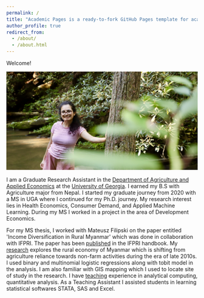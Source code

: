 ```yaml
---
permalink: /
title: "Academic Pages is a ready-to-fork GitHub Pages template for academic personal websites"
author_profile: true
redirect_from: 
  - /about/
  - /about.html
---
```


Welcome!

<img title = "Susan Paudel" alt = "Alt text" src="images/susan.jpeg">

I am a Graduate Research Assistant in the [Department of Agriculture and Applied Economics](https://agecon.uga.edu/) at the [University of Georgia](https://www.uga.edu/). I earned my B.S with Agriculture major from Nepal. I started my graduate journey from 2020 with a MS in UGA where I continued for my Ph.D. journey. My research interest lies in Health Economics, Consumer Demand, and Applied Machine Learning. During my MS I worked in a project in the area of Development Economics. 

For my MS thesis, I worked with Mateusz Filipski on the paper entitled 'Income Diversification in Rural Myanmar' which was done in collaboration with IFPRI. The paper has been [published](publications) in the IFPRI handbook. My [research](research) explores the rural economy of Myanmar which is shifting from agriculture reliance towards non-farm activities during the era of late 2010s. I used binary and multinomial logistic regressions along with tobit model in the analysis. I am also familiar with GIS mapping which I used to locate site of study in the research. I have [teaching](teaching) experience in analytical computing, quantitative analysis. As a Teaching Assistant I assisted students in learning statistical softwares STATA, SAS and Excel. 
